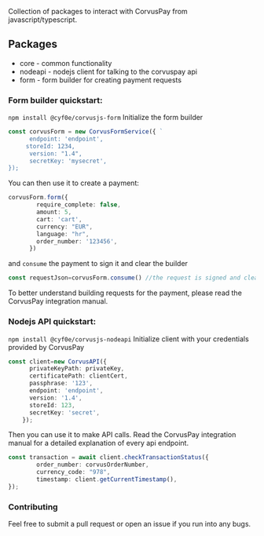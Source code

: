 Collection of packages to interact with CorvusPay from javascript/typescript. 
## Packages
- core - common functionality
- nodeapi - nodejs client for talking to the corvuspay api
- form - form builder for creating payment requests

### Form builder quickstart:
`npm install @cyf0e/corvusjs-form`
Initialize the form builder
```typescript
const corvusForm = new CorvusFormService({ `
      endpoint: 'endpoint',  
     storeId: 1234,  
      version: "1.4",  
      secretKey: 'mysecret',  
});
```
You can then use it to create a payment:
```typescript
corvusForm.form({
        require_complete: false,
        amount: 5,
        cart: 'cart',
        currency: "EUR",
        language: "hr",
        order_number: '123456',
      })
```
and `consume` the payment to sign it and clear the builder
```typescript
const requestJson=corvusForm.consume() //the request is signed and cleared, we can now build another payment
```
To better understand building requests for the payment, please read the CorvusPay integration manual.


### Nodejs API quickstart:
`npm install @cyf0e/corvusjs-nodeapi`
Initialize client with your credentials provided by CorvusPay
```typescript
const client=new CorvusAPI({
      privateKeyPath: privateKey,
      certificatePath: clientCert,
      passphrase: '123',
      endpoint: 'endpoint',
      version: '1.4',
      storeId: 123,
      secretKey: 'secret',
    });
```
Then you can use it to make API calls. Read the CorvusPay integration manual for a detailed explanation of every api endpoint.
```typescript
const transaction = await client.checkTransactionStatus({
        order_number: corvusOrderNumber,
        currency_code: "978",
        timestamp: client.getCurrentTimestamp(),
});
```

### Contributing
Feel free to submit a pull request or open an issue if you run into any bugs.
